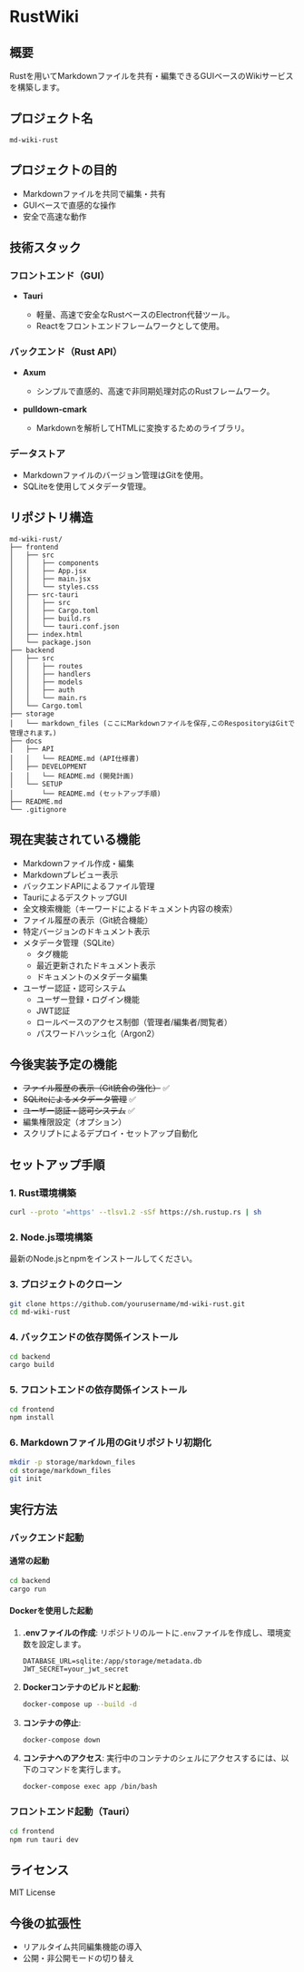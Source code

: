 # RustWiki

## 概要

Rustを用いてMarkdownファイルを共有・編集できるGUIベースのWikiサービスを構築します。

## プロジェクト名

`md-wiki-rust`

## プロジェクトの目的

* Markdownファイルを共同で編集・共有
* GUIベースで直感的な操作
* 安全で高速な動作

## 技術スタック

### フロントエンド（GUI）

* **Tauri**

  * 軽量、高速で安全なRustベースのElectron代替ツール。
  * Reactをフロントエンドフレームワークとして使用。

### バックエンド（Rust API）

* **Axum**

  * シンプルで直感的、高速で非同期処理対応のRustフレームワーク。
* **pulldown-cmark**

  * Markdownを解析してHTMLに変換するためのライブラリ。

### データストア

* Markdownファイルのバージョン管理はGitを使用。
* SQLiteを使用してメタデータ管理。

## リポジトリ構造

```plaintext
md-wiki-rust/
├── frontend
│   ├── src
│   │   ├── components
│   │   ├── App.jsx
│   │   ├── main.jsx
│   │   └── styles.css
│   ├── src-tauri
│   │   ├── src
│   │   ├── Cargo.toml
│   │   ├── build.rs
│   │   └── tauri.conf.json
│   ├── index.html
│   └── package.json
├── backend
│   ├── src
│   │   ├── routes
│   │   ├── handlers
│   │   ├── models
│   │   ├── auth
│   │   └── main.rs
│   └── Cargo.toml
├── storage
│   └── markdown_files (ここにMarkdownファイルを保存,このRespositoryはGitで管理されます。)
├── docs
│   ├── API
│   │   └── README.md (API仕様書)
│   ├── DEVELOPMENT
│   │   └── README.md (開発計画)
│   └── SETUP
│       └── README.md (セットアップ手順)
├── README.md
└── .gitignore
```

## 現在実装されている機能

* Markdownファイル作成・編集
* Markdownプレビュー表示
* バックエンドAPIによるファイル管理
* TauriによるデスクトップGUI
* 全文検索機能（キーワードによるドキュメント内容の検索）
* ファイル履歴の表示（Git統合機能）
* 特定バージョンのドキュメント表示
* メタデータ管理（SQLite）
  * タグ機能
  * 最近更新されたドキュメント表示
  * ドキュメントのメタデータ編集
* ユーザー認証・認可システム
  * ユーザー登録・ログイン機能
  * JWT認証
  * ロールベースのアクセス制御（管理者/編集者/閲覧者）
  * パスワードハッシュ化（Argon2）

## 今後実装予定の機能

* ~~ファイル履歴の表示（Git統合の強化）~~ ✅
* ~~SQLiteによるメタデータ管理~~ ✅
* ~~ユーザー認証・認可システム~~ ✅
* 編集権限設定（オプション）
* スクリプトによるデプロイ・セットアップ自動化

## セットアップ手順

### 1. Rust環境構築

```bash
curl --proto '=https' --tlsv1.2 -sSf https://sh.rustup.rs | sh
```

### 2. Node.js環境構築

最新のNode.jsとnpmをインストールしてください。

### 3. プロジェクトのクローン

```bash
git clone https://github.com/yourusername/md-wiki-rust.git
cd md-wiki-rust
```

### 4. バックエンドの依存関係インストール

```bash
cd backend
cargo build
```

### 5. フロントエンドの依存関係インストール

```bash
cd frontend
npm install
```

### 6. Markdownファイル用のGitリポジトリ初期化

```bash
mkdir -p storage/markdown_files
cd storage/markdown_files
git init
```

## 実行方法

### バックエンド起動

#### 通常の起動

```bash
cd backend
cargo run
```

#### Dockerを使用した起動

1.  **.envファイルの作成**:
    リポジトリのルートに`.env`ファイルを作成し、環境変数を設定します。

    ```
    DATABASE_URL=sqlite:/app/storage/metadata.db
    JWT_SECRET=your_jwt_secret
    ```

2.  **Dockerコンテナのビルドと起動**:

    ```bash
    docker-compose up --build -d
    ```

3.  **コンテナの停止**:

    ```bash
    docker-compose down
    ```

4.  **コンテナへのアクセス**:
    実行中のコンテナのシェルにアクセスするには、以下のコマンドを実行します。

    ```bash
    docker-compose exec app /bin/bash
    ```

### フロントエンド起動（Tauri）

```bash
cd frontend
npm run tauri dev
```

## ライセンス

MIT License

## 今後の拡張性

* リアルタイム共同編集機能の導入
* 公開・非公開モードの切り替え
